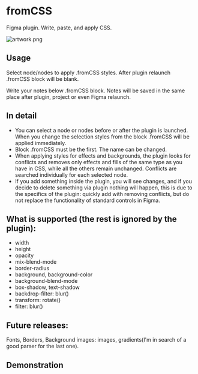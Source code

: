 # fromCSS

Figma plugin. Write, paste, and apply CSS.

![artwork.png](https://i.imgur.com/UielVtc.png)

## Usage
Select node/nodes to apply .fromCSS styles. After plugin relaunch .fromCSS block will be blank.

Write your notes below .fromCSS block. Notes will be saved in the same place after plugin, project or even Figma relaunch.

## In detail
* You can select a node or nodes before or after the plugin is launched. When you change the selection styles from the block .fromCSS will be applied immediately.
* Block .fromCSS must be the first. The name can be changed.
* When applying styles for effects and backgrounds, the plugin looks for conflicts and removes only effects and fills of the same type as you have in CSS, while all the others remain unchanged. Conflicts are searched individually for each selected node.
* If you add something inside the plugin, you will see changes, and if you decide to delete something via plugin nothing will happen, this is due to the specifics of the plugin: quickly add with removing conflicts, but do not replace the functionality of standard controls in Figma.

## What is supported (the rest is ignored by the plugin):
* width
* height
* opacity
* mix-blend-mode
* border-radius
* background, background-color
* background-blend-mode
* box-shadow, text-shadow
* backdrop-filter: blur()
* transform: rotate()
* filter: blur()

## Future releases:
Fonts, Borders, Background images: images, gradients(I'm in search of a good parser for the last one).

## Demonstration
